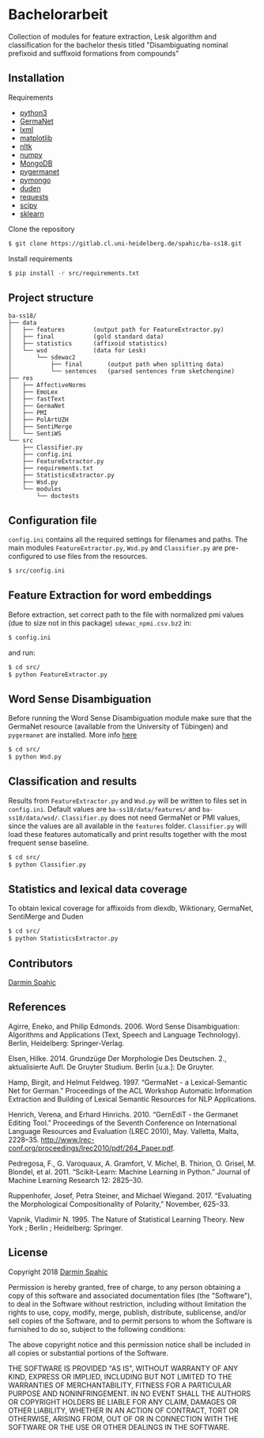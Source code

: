 # Bachelorarbeit 
Collection of modules for feature extraction, Lesk algorithm and classification for the bachelor thesis titled "Disambiguating nominal prefixoid and suffixoid formations from compounds"

## Installation
Requirements
- [python3](https://www.python.org/downloads/)
- [GermaNet](http://www.sfs.uni-tuebingen.de/GermaNet/)
- [lxml](https://lxml.de/)
- [matplotlib](https://matplotlib.org/)
- [nltk](https://www.nltk.org/)
- [numpy](http://www.numpy.org/)
- [MongoDB](https://www.mongodb.com/)
- [pygermanet](https://github.com/wroberts/pygermanet)
- [pymongo](http://api.mongodb.com/python/current/)
- [duden](https://github.com/radomirbosak/duden)
- [requests](http://docs.python-requests.org/en/master/)
- [scipy](https://www.scipy.org/)
- [sklearn](http://scikit-learn.org/stable/)

Clone the repository
```bash
$ git clone https://gitlab.cl.uni-heidelberg.de/spahic/ba-ss18.git
```

Install requirements
```bash
$ pip install -r src/requirements.txt
```

## Project structure
```
ba-ss18/
├── data
│   ├── features        (output path for FeatureExtractor.py)
│   ├── final           (gold standard data)
│   ├── statistics      (affixoid statistics)
│   └── wsd             (data for Lesk)
│       └── sdewac2
│           ├── final       (output path when splitting data)
│           └── sentences   (parsed sentences from sketchengine)
├── res
│   ├── AffectiveNorms
│   ├── EmoLex
│   ├── fastText
│   ├── GermaNet
│   ├── PMI
│   ├── PolArtUZH
│   ├── SentiMerge
│   └── SentiWS
└── src
    ├── Classifier.py
    ├── config.ini
    ├── FeatureExtractor.py
    ├── requirements.txt
    ├── StatisticsExtractor.py
    ├── Wsd.py
    └── modules
        └── doctests
```

## Configuration file
`config.ini` contains all the required settings for filenames and paths. The main modules `FeatureExtractor.py`, `Wsd.py` and `Classifier.py` are pre-configured to use files from the resources.

```bash
$ src/config.ini
```

## Feature Extraction for word embeddings
Before extraction, set correct path to the file with normalized pmi values (due to size not in this package) `sdewac_npmi.csv.bz2` in:
```bash
$ config.ini
```

and run:
```bash
$ cd src/
$ python FeatureExtractor.py
```

## Word Sense Disambiguation
Before running the Word Sense Disambiguation module make sure that the GermaNet resource (available from the University of Tübingen) and `pygermanet` are installed. More info [here](https://github.com/wroberts/pygermanet)
```bash
$ cd src/
$ python Wsd.py
```

## Classification and results
Results from `FeatureExtractor.py` and `Wsd.py` will be written to files set in `config.ini`. Default values are `ba-ss18/data/features/` and `ba-ss18/data/wsd/`. `Classifier.py` does not need GermaNet or PMI values, since the values are all available in the `features` folder. `Classifier.py` will load these features automatically and print results together with the most frequent sense baseline.
```bash
$ cd src/
$ python Classifier.py
```

## Statistics and lexical data coverage
To obtain lexical coverage for affixoids from dlexdb, Wiktionary, GermaNet, SentiMerge and Duden
```bash
$ cd src/
$ python StatisticsExtractor.py
```

## Contributors
[Darmin Spahic](https://github.com/darminspahic)

## References
Agirre, Eneko, and Philip Edmonds. 2006. Word Sense Disambiguation: Algorithms and Applications (Text, Speech and Language Technology). Berlin, Heidelberg: Springer-Verlag.

Elsen, Hilke. 2014. Grundzüge Der Morphologie Des Deutschen. 2., aktualisierte Aufl. De Gruyter Studium. Berlin [u.a.]: De Gruyter.

Hamp, Birgit, and Helmut Feldweg. 1997. “GermaNet - a Lexical-Semantic Net for German.” Proceedings of the ACL Workshop Automatic Information Extraction and Building of Lexical Semantic Resources for NLP Applications.

Henrich, Verena, and Erhard Hinrichs. 2010. “GernEdiT - the Germanet Editing Tool.” Proceedings of the Seventh Conference on International Language Resources and Evaluation (LREC 2010), May. Valletta, Malta, 2228–35. http://www.lrec-conf.org/proceedings/lrec2010/pdf/264_Paper.pdf.

Pedregosa, F., G. Varoquaux, A. Gramfort, V. Michel, B. Thirion, O. Grisel, M. Blondel, et al. 2011. “Scikit-Learn: Machine Learning in Python.” Journal of Machine Learning Research 12: 2825–30.

Ruppenhofer, Josef, Petra Steiner, and Michael Wiegand. 2017. “Evaluating the Morphological Compositionality of Polarity,” November, 625–33.

Vapnik, Vladimir N. 1995. The Nature of Statistical Learning Theory. New York ; Berlin ; Heidelberg: Springer.

## License
Copyright 2018 [Darmin Spahic](https://github.com/darminspahic)

Permission is hereby granted, free of charge, to any person obtaining a copy of this software and associated documentation files (the "Software"), to deal in the Software without restriction, including without limitation the rights to use, copy, modify, merge, publish, distribute, sublicense, and/or sell copies of the Software, and to permit persons to whom the Software is furnished to do so, subject to the following conditions:

The above copyright notice and this permission notice shall be included in all copies or substantial portions of the Software.

THE SOFTWARE IS PROVIDED "AS IS", WITHOUT WARRANTY OF ANY KIND, EXPRESS OR IMPLIED, INCLUDING BUT NOT LIMITED TO THE WARRANTIES OF MERCHANTABILITY, FITNESS FOR A PARTICULAR PURPOSE AND NONINFRINGEMENT. IN NO EVENT SHALL THE AUTHORS OR COPYRIGHT HOLDERS BE LIABLE FOR ANY CLAIM, DAMAGES OR OTHER LIABILITY, WHETHER IN AN ACTION OF CONTRACT, TORT OR OTHERWISE, ARISING FROM, OUT OF OR IN CONNECTION WITH THE SOFTWARE OR THE USE OR OTHER DEALINGS IN THE SOFTWARE.